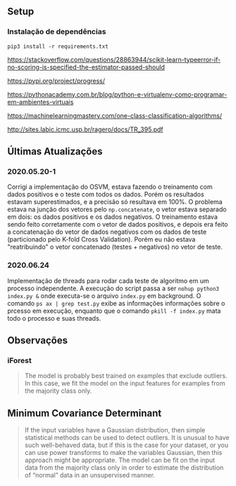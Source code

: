 ## Setup

### Instalação de dependências

```
pip3 install -r requirements.txt
```

https://stackoverflow.com/questions/28863944/scikit-learn-typeerror-if-no-scoring-is-specified-the-estimator-passed-should

https://pypi.org/project/progress/

https://pythonacademy.com.br/blog/python-e-virtualenv-como-programar-em-ambientes-virtuais

https://machinelearningmastery.com/one-class-classification-algorithms/

http://sites.labic.icmc.usp.br/ragero/docs/TR_395.pdf

## Últimas Atualizações

### 2020.05.20-1
Corrigi a implementação do OSVM, estava fazendo o treinamento com dados positivos e o teste com todos os dados. Porém os resultados estavam superestimados, e a precisão só resultava em 100%. O problema estava na junção dos vetores pelo `np.concatenate`, o vetor estava separado em dois: os dados positivos e os dados negativos. O treinamento estava sendo feito corretamente com o vetor de dados positivos, e depois era feito a concatenação do vetor de dados negativos com os dados de teste (particionado pelo K-fold Cross Validation). Porém eu não estava "reatribuindo" o vetor concatenado (testes + negativos) no vetor de teste.

### 2020.06.24
Implementação de threads para rodar cada teste de algoritmo em um processo independente. A execução do script passa a ser `nohup python3 index.py &` onde executa-se o arquivo `index.py` em background. O comando `ps ax | grep test.py` exibe as informações informações sobre o prcesso em execução, enquanto que o comando `pkill -f index.py` mata todo o processo e suas threads.

## Observações

### iForest

> The model is probably best trained on examples that exclude outliers. In this case, we fit the model on the input features for examples from the majority class only.

## Minimum Covariance Determinant

> If the input variables have a Gaussian distribution, then simple statistical methods can be used to detect outliers. It is unusual to have such well-behaved data, but if this is the case for your dataset, or you can use power transforms to make the variables Gaussian, then this approach might be appropriate. The model can be fit on the input data from the majority class only in order to estimate the distribution of “normal” data in an unsupervised manner.
